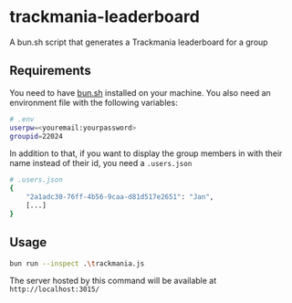 # trackmania-leaderboard
A bun.sh script that generates a Trackmania leaderboard for a group

## Requirements

You need to have [bun.sh](https://bun.sh/) installed on your machine.
You also need an environment file with the following variables:
```bash
# .env
userpw=<youremail:yourpassword>
groupid=22024
```

In addition to that, if you want to display the group members in with their name instead of their id, you need a `.users.json`

```bash
# .users.json
{
    "2a1adc30-76ff-4b56-9caa-d81d517e2651": "Jan",
    [...]
}
```

## Usage
```bash
bun run --inspect .\trackmania.js
```
The server hosted by this command will be available at `http://localhost:3015/`